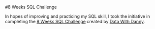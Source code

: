 #8 Weeks SQL Challenge

In hopes of improving and practicing my SQL skill, I took the initiative in completing the [8 Weeks SQL Challenge](https://8weeksqlchallenge.com/) created by [Data With Danny](https://www.linkedin.com/in/datawithdanny/).
